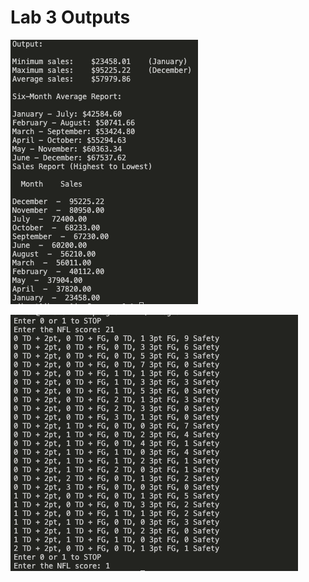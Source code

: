 # Lab 3 Outputs

![output](./Cprogram1/Program1Output.png "Program 1 Output")

![output](./Cprogram2/Program2Output.png "Program 2 Output")
